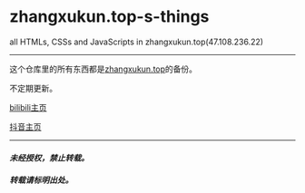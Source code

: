 # zhangxukun.top-s-things
all HTMLs, CSSs and JavaScripts in zhangxukun.top(47.108.236.22)

---

这个仓库里的所有东西都是[zhangxukun.top](http://zhangxukun.top)的备份。

不定期更新。

[bilibili主页](https://space.bilibili.com/481331967?spm_id_from=333.1007.0.0)

[抖音主页](https://www.douyin.com/user/self)


---

#### ***未经授权，禁止转载。***
##### ***转载请标明出处。***
